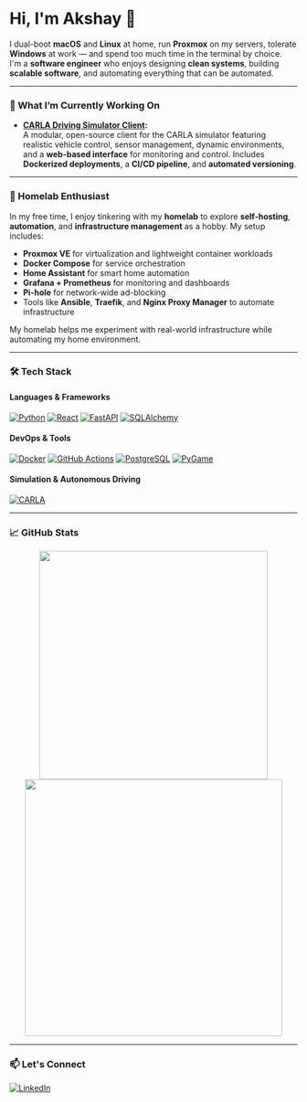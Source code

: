 # Hi, I'm Akshay 👋

I dual-boot **macOS** and **Linux** at home, run **Proxmox** on my servers, tolerate **Windows** at work — and spend too much time in the terminal by choice.  
I'm a **software engineer** who enjoys designing **clean systems**, building **scalable software**, and automating everything that can be automated.

---

### 🚀 What I’m Currently Working On

- **[CARLA Driving Simulator Client](https://github.com/akshaychikhalkar/carla-driving-simulator-client):**  
  A modular, open-source client for the CARLA simulator featuring realistic vehicle control, sensor management, dynamic environments, and a **web-based interface** for monitoring and control. Includes **Dockerized deployments**, a **CI/CD pipeline**, and **automated versioning**.

---

### 🏡 Homelab Enthusiast

In my free time, I enjoy tinkering with my **homelab** to explore **self-hosting**, **automation**, and **infrastructure management** as a hobby. My setup includes:

- **Proxmox VE** for virtualization and lightweight container workloads
- **Docker Compose** for service orchestration
- **Home Assistant** for smart home automation
- **Grafana + Prometheus** for monitoring and dashboards
- **Pi-hole** for network-wide ad-blocking
- Tools like **Ansible**, **Traefik**, and **Nginx Proxy Manager** to automate infrastructure

My homelab helps me experiment with real-world infrastructure while automating my home environment.

---

### 🛠️ Tech Stack

#### **Languages & Frameworks**
<p>
  <a href="https://www.python.org" target="_blank"><img src="https://img.shields.io/badge/Python-3776AB?style=for-the-badge&logo=python&logoColor=white" alt="Python"/></a>
  <a href="https://reactjs.org/" target="_blank"><img src="https://img.shields.io/badge/React-20232A?style=for-the-badge&logo=react&logoColor=61DAFB" alt="React"/></a>
  <a href="https://fastapi.tiangolo.com/" target="_blank"><img src="https://img.shields.io/badge/FastAPI-005571?style=for-the-badge&logo=fastapi" alt="FastAPI"/></a>
  <a href="https://www.sqlalchemy.org/" target="_blank"><img src="https://img.shields.io/badge/SQLAlchemy-D71F00?style=for-the-badge&logo=sqlalchemy&logoColor=white" alt="SQLAlchemy"/></a>
</p>

#### **DevOps & Tools**
<p>
  <a href="https://www.docker.com/" target="_blank"><img src="https://img.shields.io/badge/Docker-2496ED?style=for-the-badge&logo=docker&logoColor=white" alt="Docker"/></a>
  <a href="https://github.com/features/actions" target="_blank"><img src="https://img.shields.io/badge/GitHub_Actions-2088FF?style=for-the-badge&logo=github-actions&logoColor=white" alt="GitHub Actions"/></a>
  <a href="https://www.postgresql.org" target="_blank"><img src="https://img.shields.io/badge/PostgreSQL-316192?style=for-the-badge&logo=postgresql&logoColor=white" alt="PostgreSQL"/></a>
  <a href="https://www.pygame.org/" target="_blank"><img src="https://img.shields.io/badge/PyGame-6E7072?style=for-the-badge&logo=pygame&logoColor=white" alt="PyGame"/></a>
</p>

#### **Simulation & Autonomous Driving**
<p>
  <a href="https://carla.org/" target="_blank"><img src="https://img.shields.io/badge/CARLA_Simulator-424242?style=for-the-badge" alt="CARLA"/></a>
</p>

---

### 📈 GitHub Stats

<p align="center">
  <img src="https://github-readme-stats.vercel.app/api?username=akshaychikhalkar&show_icons=true&theme=radical" width="400"/>
  <img src="https://github-readme-stats.vercel.app/api/top-langs/?username=akshaychikhalkar&layout=compact&theme=radical" width="450"/>
</p>


---

### 📫 Let's Connect

<p align="left">
  <a href="https://www.linkedin.com/in/akshaychikhalkar" target="_blank"><img src="https://img.shields.io/badge/LinkedIn-0077B5?style=for-the-badge&logo=linkedin&logoColor=white" alt="LinkedIn"/></a>
</p>
